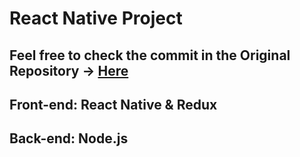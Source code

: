 # React Native Project

## Feel free to check the commit in the Original Repository -> [Here](https://github.com/shawn137080/project-x)

## Front-end: React Native & Redux 

## Back-end: Node.js